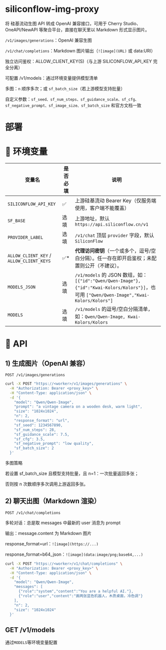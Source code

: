 # siliconflow-img-proxy

将 硅基流动生图 API 转成 OpenAI 兼容接口，可用于 Cherry Studio、OneAPI/NewAPI 等聚合平台，直接在聊天里以 Markdown 形式显示图片。

`/v1/images/generations`：OpenAI 兼容生图

`/v1/chat/completions`：Markdown 图片输出（`![image](URL)` 或 data:URI）

独立访问鉴权：ALLOW_CLIENT_KEY(S)（与上游 SILICONFLOW_API_KEY 完全分离）

可配置 /v1/models：通过环境变量提供模型清单

多图：`n` 顺序多次；或 `sf_batch_size`（若上游模型支持批量）

自定义参数：`sf_seed、sf_num_steps、sf_guidance_scale、sf_cfg、sf_negative_prompt、sf_image_size、sf_batch_size` 和官方文档一致

# 部署


# 🔐 环境变量


| 变量名                                      | 是否必填 | 说明                                                                                                                               |
| ---------------------------------------- | ---- | -------------------------------------------------------------------------------------------------------------------------------- |
| `SILICONFLOW_API_KEY`                    | ✅    | 上游硅基流动 Bearer Key（仅服务端使用，客户端不能覆盖）                                                                                                |
| `SF_BASE`                                | 选填   | 上游地址，默认 `https://api.siliconflow.cn/v1`                                                                                          |
| `PROVIDER_LABEL`                         | 选填   | `/v1/chat` 顶层 `provider` 字段，默认 `SiliconFlow`                                                                                     |
| `ALLOW_CLIENT_KEY` / `ALLOW_CLIENT_KEYS` | ✅*   | **代理访问密钥**（一个或多个，逗号/空白分隔）。任一存在即开启鉴权；未配置则公开（不建议）。                                                                                 |
| `MODELS_JSON`                            | 选填   | `/v1/models` 的 JSON 数组，如：`[{"id":"Qwen/Qwen-Image"},{"id":"Kwai-Kolors/Kolors"}]`，也可用 `["Qwen/Qwen-Image","Kwai-Kolors/Kolors"]` |
| `MODELS`                                 | 选填   | `/v1/models` 的逗号/空白分隔清单，如：`Qwen/Qwen-Image, Kwai-Kolors/Kolors`                                                                  |
# 🧪 API
## 1) 生成图片（OpenAI 兼容）

`POST /v1/images/generations`

```bash
curl -X POST "https://<worker>/v1/images/generations" \
  -H "Authorization: Bearer <proxy_key>" \
  -H "Content-Type: application/json" \
  -d '{
    "model": "Qwen/Qwen-Image",
    "prompt": "a vintage camera on a wooden desk, warm light",
    "size": "1024x1024",
    "n": 2,
    "response_format": "url",
    "sf_seed": 1234567890,
    "sf_num_steps": 28,
    "sf_guidance_scale": 7.5,
    "sf_cfg": 3.5,
    "sf_negative_prompt": "low quality",
    "sf_batch_size": 2
  }'

```

多图策略

若设置 sf_batch_size 且模型支持批量，且 n=1：一次批量返回多张；

否则按 n 次数顺序多次调用上游返回多张。



## 2) 聊天出图（Markdown 渲染）

`POST /v1/chat/completions`

多轮对话：总是取 messages 中最新的 user 消息为 prompt

输出：message.content 为 Markdown 图片

response_format=url：`![image](https://...)`

response_format=b64_json：`![image](data:image/png;base64,...)`
```bash
curl -X POST "https://<worker>/v1/chat/completions" \
  -H "Authorization: Bearer <proxy_key>" \
  -H "Content-Type: application/json" \
  -d '{
    "model": "Qwen/Qwen-Image",
    "messages": [
      {"role":"system","content":"You are a helpful AI."},
      {"role":"user","content":"画两张蓝色机器人，木质桌面，冷色调"}
    ],
    "n": 2,
    "size": "1024x1024"
  }'

```


## GET /v1/models
通过`MODELS`等环境变量配置

